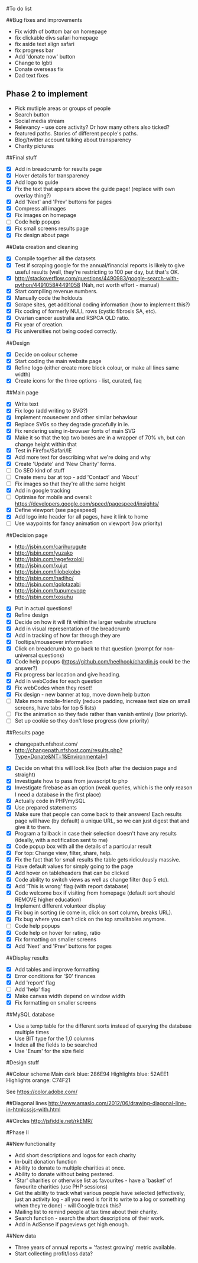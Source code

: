 #To do list

##Bug fixes and improvements

- Fix width of bottom bar on homepage
- fix clickable divs safari homepage
- fix aside text align safari
- fix progress bar
- Add 'donate now' button
- Change to lgbti
- Donate overseas fix
- Dad text fixes

## Phase 2 to implement
- Pick mutliple areas or groups of people
- Search button
- Social media stream
- Relevancy - use core activity? Or how many others also ticked?
- featured paths. Stories of different people's paths.
- Blog/twitter account talking about transparency
- Charity pictures


##Final stuff
- [x] Add in breadcrumb for results page
- [x] Hover details for transparency
- [x] Add logo to guide
- [x] Fix the text that appears above the guide page! (replace with own overlay thing?)
- [x] Add 'Next' and 'Prev' buttons for pages
- [x] Compress all images
- [x] Fix images on homepage
- [ ] Code help popups
- [x] Fix small screens results page
- [x] Fix design about page

##Data creation and cleaning
- [x] Compile together all the datasets
- [x] Test if scraping google for the annual/financial reports is likely to give useful results (well, they're restricting to 100 per day, but that's OK.
- [x] http://stackoverflow.com/questions/4490983/google-search-with-python/4491058#4491058 (Nah, not worth effort - manual)
- [x] Start compiling revenue numbers.
- [x] Manually code the holdouts
- [x] Scrape sites, get additional coding information (how to implement this?)
- [x] Fix coding of formerly NULL rows (cystic fibrosis SA, etc).
- [x] Ovarian cancer australia and RSPCA QLD ratio.
- [x] Fix year of creation.
- [x] Fix universities not being coded correctly.

##Design
- [x] Decide on colour scheme
- [x] Start coding the main website page
- [x] Refine logo (either create more block colour, or make all lines same width)
- [x] Create icons for the three options - list, curated, faq

##Main page
- [x] Write text
- [x] Fix logo (add writing to SVG?)
- [x] Implement mouseover and other similar behaviour
- [x] Replace SVGs so they degrade gracefully in ie.
- [x] Fix rendering using in-browser fonts of main SVG
- [x] Make it so that the top two boxes are in a wrapper of 70% vh, but can change height within that
- [x] Test in Firefox/Safari/IE
- [x] Add more text for describing what we're doing and why
- [x] Create 'Update' and 'New Charity' forms.
- [ ] Do SEO kind of stuff
- [ ] Create menu bar at top - add 'Contact' and 'About'
- [ ] Fix images so that they're all the same height
- [x] Add in google tracking
- [ ] Optimise for mobile and overall: https://developers.google.com/speed/pagespeed/insights/
- [x] Define viewport (see pagespeed)
- [x] Add logo into header for all pages, have it link to home
- [ ] Use waypoints for fancy animation on viewport (low priority)

##Decision page
- http://jsbin.com/carihurugute
- http://jsbin.com/yuzako
- http://jsbin.com/regefezololi
- http://jsbin.com/xujut
- http://jsbin.com/lilobekobo
- http://jsbin.com/hadiho/
- http://jsbin.com/qolotazabi
- http://jsbin.com/tupumevoqe
- http://jsbin.com/xosuhu
- [x] Put in actual questions!
- [x] Refine design
- [x] Decide on how it will fit within the larger website structure
- [x] Add in visual representation of the breadcrumb
- [x] Add in tracking of how far through they are
- [x] Tooltips/mouseover information
- [x] Click on breadcrumb to go back to that question (prompt for non-universal questions)
- [x] Code help popups (https://github.com/heelhook/chardin.js could be the answer?)
- [x] Fix progress bar location and give heading.
- [x] Add in webCodes for each question
- [x] Fix webCodes when they reset!
- [x] Fix design - new banner at top, move down help button
- [ ] Make more mobile-friendly (reduce padding, increase text size on small screens, have tabs for top 5 lists)
- [ ] Fix the animation so they fade rather than vanish entirely (low priority).
- [ ] Set up cookie so they don't lose progress (low priority)

##Results page
- changepath.nfshost.com/
- http://changepath.nfshost.com/results.php?Type=Donate&NT=1&Environmental=1
- [x] Decide on what this will look like (both after the decision page and straight)
- [x] Investigate how to pass from javascript to php
- [x] Investigate firebase as an option (weak queries, which is the only reason I need a database in the first place)
- [x] Actually code in PHP/mySQL  
- [x] Use prepared statements
- [x] Make sure that people can come back to their answers! Each results page will have (by default) a unique URL, so we can just digest that and give it to them.
- [x] Program a fallback in case their selection doesn't have any results (ideally, with a notification sent to me)
- [x] Code popup box with all the details of a particular result
- [x] For top: Change view, filter, share, help. 
- [x] Fix the fact that for small results the table gets ridiculously massive.
- [x] Have default values for simply going to the page
- [x] Add hover on tableheaders that can be clicked
- [x] Code ability to switch views as well as change filter (top 5 etc).
- [x] Add 'This is wrong' flag (with report database)
- [x] Code welcome box if visiting from homepage (default sort should REMOVE higher education)
- [x] Implement different volunteer display
- [x] Fix bug in sorting (ie come in, click on sort column, breaks URL).
- [x] Fix bug where you can't click on the top smalltables anymore.
- [ ] Code help popups
- [x] Code help on hover for rating, ratio
- [x] Fix formatting on smaller screens
- [x] Add 'Next' and 'Prev' buttons for pages

##Display results
- [x] Add tables and improve formatting
- [x] Error conditions for '$0' finances
- [x] Add 'report' flag
- [ ] Add 'help' flag 
- [x] Make canvas width depend on window width
- [x] Fix formatting on smaller screens

##MySQL database
- Use a temp table for the different sorts instead of querying the database multiple times
- Use BIT type for the 1,0 columns
- Index all the fields to be searched
- Use 'Enum' for the size field


#Design stuff

##Colour scheme
Main dark blue: 286E94
Highlights blue: 52AEE1
Highlights orange: C74F21

See https://color.adobe.com/

##Diagonal lines
http://www.amaslo.com/2012/06/drawing-diagonal-line-in-htmlcssjs-with.html

##Circles
http://jsfiddle.net/rkEMR/


#Phase II

##New functionality
- Add short descriptions and logos for each charity
- In-built donation function
- Ability to donate to multiple charities at once.
- Ability to donate without being pestered.
- 'Star' charities or otherwise list as favourites - have a 'basket' of favourite charities (use PHP sessions)
- Get the ability to track what various people have selected (effectively, just an activity log - all you need is for it to write to a log or something when they're done) - will Google track this?
- Mailing list to remind people at tax time about their charity.
- Search function - search the short descriptions of their work.
- Add in AdSense if pageviews get high enough.

##New data
- Three years of annual reports = 'fastest growing' metric available.
- Start collecting profit/loss data?
